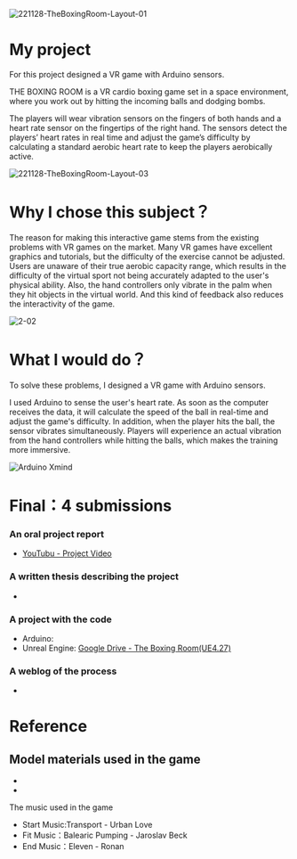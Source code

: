 
![221128-TheBoxingRoom-Layout-01](https://user-images.githubusercontent.com/92038037/204174523-18628353-2ad3-4629-89e7-7948f7c97301.png)

# My project
For this project designed a VR game with Arduino sensors.

THE BOXING ROOM is a VR cardio boxing game set in a space environment, where you work out by hitting the incoming balls and dodging bombs.

The players will wear vibration sensors on the fingers of both hands and a heart rate sensor on the fingertips of the right hand. The sensors detect the players’ heart rates in real time and adjust the game’s difficulty by calculating a standard aerobic heart rate to keep the players aerobically active.


![221128-TheBoxingRoom-Layout-03](https://user-images.githubusercontent.com/92038037/204181582-55a5e487-ced3-4d0f-9000-987fdd9f0efd.png)



# Why I chose this subject？
The reason for making this interactive game stems from the existing problems with VR games on the market. Many VR games have excellent graphics and tutorials, but the difficulty of the exercise cannot be adjusted. Users are unaware of their true aerobic capacity range, which results in the difficulty of the virtual sport not being accurately adapted to the user's physical ability. Also, the hand controllers only vibrate in the palm when they hit objects in the virtual world. And this kind of feedback also reduces the interactivity of the game.

![2-02](https://user-images.githubusercontent.com/92038037/204177139-a4df1809-a653-4c2e-97f8-fa34e33ac400.png)


# What I would do？

To solve these problems, I designed a VR game with Arduino sensors.

I used Arduino to sense the user's heart rate. As soon as the computer receives the data, it will calculate the speed of the ball in real-time and adjust the game's difficulty. In addition, when the player hits the ball, the sensor vibrates simultaneously. Players will experience an actual vibration from the hand controllers while hitting the balls, which makes the training more immersive.

![Arduino Xmind](https://user-images.githubusercontent.com/92038037/204180647-da726d3e-bd2e-4a99-8fd8-4f5146884650.png)


# Final：4 submissions 
### An oral project report
- [YouTubu - Project Video](https://www.youtube.com/)
### A written thesis describing the project
- 
### A project with the code
- Arduino:
- Unreal Engine:
  [Google Drive - The Boxing Room(UE4.27)](https://drive.google.com/drive/folders/1B8dbjQIK9kxyCqDM_fr1tRHwuJrnuDv-?usp=sharing)

### A weblog of the process
- 
# Reference
Model materials used in the game
- 
- 
- 

The music used in the game
- Start Music:Transport - Urban Love
- Fit Music：Balearic Pumping - Jaroslav Beck
- End Music：Eleven - Ronan

